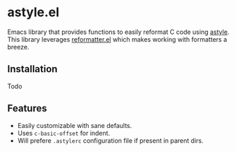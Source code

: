 # astyle.el

Emacs library that provides functions to easily reformat C code using [astyle](http://astyle.sourceforge.net/astyle.html).
This library leverages [reformatter.el](https://github.com/purcell/reformatter.el) which makes working with formatters a breeze.

## Installation

Todo

## Features

- Easily customizable with sane defaults.
- Uses `c-basic-offset` for indent.
- Will prefere `.astylerc` configuration file if present in parent dirs.
